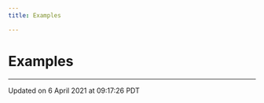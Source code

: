 ```yaml
---
title: Examples

---
```

# Examples







-------------------------------

Updated on  6 April 2021 at 09:17:26 PDT
